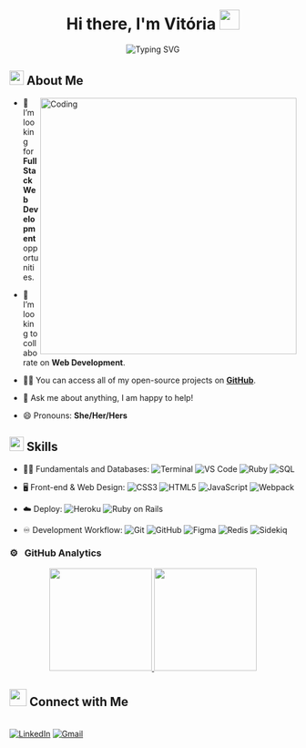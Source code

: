 <h1 align="center">Hi there, I'm Vitória <img src="https://media.giphy.com/media/hvRJCLFzcasrR4ia7z/giphy.gif" width="35"></h1>

<div align="center">
  
![Typing SVG](https://readme-typing-svg.herokuapp.com?font=ROBOT&size=25&color=39FF14&background=000000&center=true&vCenter=true&width=490&lines=%3E+Welcome+to+my+GitHub+profile...!)

</div>


## <img src="https://c.tenor.com/NCRHhqkXrJYAAAAi/programmers-go-internet.gif" width="25"> <b>About Me</b>

<img align="right" alt="Coding" width="450" src="https://media.giphy.com/media/LMcB8XospGZO8UQq87/giphy.gif">

- 🔭 I’m looking for **Full Stack Web Development** opportunities.

- 👯 I’m looking to collaborate on **Web Development**.

- 👨‍💻 You can access all of my open-source projects on **[GitHub](https://github.com/vitoriavital)**.

- 💬 Ask me about anything, I am happy to help!

- 😄 Pronouns: **She/Her/Hers**

## <img src="https://media2.giphy.com/media/QssGEmpkyEOhBCb7e1/giphy.gif?cid=ecf05e47a0n3gi1bfqntqmob8g9aid1oyj2wr3ds3mg700bl&rid=giphy.gif" width="25"><b> Skills</b>

- 👩‍💻 Fundamentals and Databases:
    ![Terminal](https://img.shields.io/badge/Terminal-000000?style=for-the-badge&logo=terminal&logoColor=white)
    ![VS Code](https://img.shields.io/badge/Visual%20Studio%20Code-0078d7.svg?style=for-the-badge&logo=visual-studio-code&logoColor=white)
    ![Ruby](https://img.shields.io/badge/Ruby-CC342D?style=for-the-badge&logo=ruby&logoColor=white)
    ![SQL](https://img.shields.io/badge/sql-%2300f.svg?style=for-the-badge&logo=sql&logoColor=white)

- 🖥️ Front-end & Web Design:
    ![CSS3](https://img.shields.io/badge/css3-%231572B6.svg?style=for-the-badge&logo=css3&logoColor=white)
    ![HTML5](https://img.shields.io/badge/html5-%23E34F26.svg?style=for-the-badge&logo=html5&logoColor=white)
    ![JavaScript](https://img.shields.io/badge/javascript-%23000000.svg?style=for-the-badge&logo=javascript&logoColor=white)
    ![Webpack](https://img.shields.io/badge/webpack-22ADF6?style=for-the-badge&logo=webpack&logoColor=white)
    
- ☁️ Deploy:
    ![Heroku](https://img.shields.io/badge/Heroku-%23430098?style=for-the-badge&logo=heroku&logoColor=white)
    ![Ruby on Rails](https://img.shields.io/badge/Ruby%20On%20Rails-EE0000?style=for-the-badge&logo=rubyonrails&logoColor=white)
    
- ♾️ Development Workflow:
    ![Git](https://img.shields.io/badge/git-%23F05033.svg?style=for-the-badge&logo=git&logoColor=white)
    ![GitHub](https://img.shields.io/badge/github-%23121011.svg?style=for-the-badge&logo=github&logoColor=white)
    ![Figma](https://img.shields.io/badge/Figma-D70A53?style=for-the-badge&logo=figma&logoColor=white)
    ![Redis](https://img.shields.io/badge/Redis-DC382D?style=for-the-badge&logo=redis&logoColor=white)
    ![Sidekiq](https://img.shields.io/badge/Sidekiq-%23C51A4A?style=for-the-badge)

### ⚙️ &nbsp; GitHub Analytics

<p align="center">
  <a href="https://github.com/vitoriavital">
    <img height="180em" src="https://github-readme-stats-eight-theta.vercel.app/api?username=vitoriavital&show_icons=true&theme=vue-light&include_all_commits=true&count_private=true" />
    <img height="180em" src="https://github-readme-stats-eight-theta.vercel.app/api/top-langs/?username=vitoriavital&layout=compact&exclude_lang=java+r&theme=vue-light" />
  </a>
</p>


## <img src="https://media.giphy.com/media/LnQjpWaON8nhr21vNW/giphy.gif" width="30"> <b>Connect with Me</b>
<br>
<a target="_blank" href="https://www.linkedin.com/in/vitoria-vital/"><img src="https://img.shields.io/badge/-LinkedIn-0077B5?style=for-the-badge&logo=Linkedin&logoColor=white" alt="LinkedIn"></a>
<a target="_blank" href="mailto:vitoria.vital123@gmail.com"><img src="https://img.shields.io/badge/-Gmail-D14836?style=for-the-badge&logo=Gmail&logoColor=white" alt="Gmail"></a>

